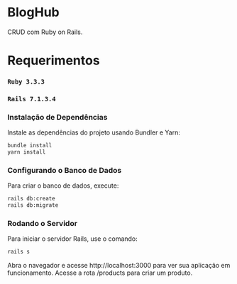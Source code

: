 # BlogHub

CRUD com Ruby on Rails.

# Requerimentos

### `Ruby 3.3.3`

### `Rails 7.1.3.4`

### Instalação de Dependências

Instale as dependências do projeto usando Bundler e Yarn:

```bash
bundle install
yarn install
```

### Configurando o Banco de Dados

Para criar o banco de dados, execute:

```bash
rails db:create
rails db:migrate
```

### Rodando o Servidor
Para iniciar o servidor Rails, use o comando:

```bash
rails s
```

Abra o navegador e acesse http://localhost:3000 para ver sua aplicação em funcionamento. Acesse a rota /products para criar um produto.